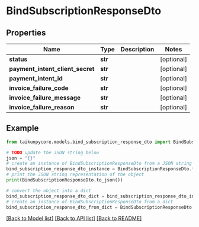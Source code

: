 # BindSubscriptionResponseDto


## Properties

Name | Type | Description | Notes
------------ | ------------- | ------------- | -------------
**status** | **str** |  | [optional] 
**payment_intent_client_secret** | **str** |  | [optional] 
**payment_intent_id** | **str** |  | [optional] 
**invoice_failure_code** | **str** |  | [optional] 
**invoice_failure_message** | **str** |  | [optional] 
**invoice_failure_reason** | **str** |  | [optional] 

## Example

```python
from taikunpycore.models.bind_subscription_response_dto import BindSubscriptionResponseDto

# TODO update the JSON string below
json = "{}"
# create an instance of BindSubscriptionResponseDto from a JSON string
bind_subscription_response_dto_instance = BindSubscriptionResponseDto.from_json(json)
# print the JSON string representation of the object
print(BindSubscriptionResponseDto.to_json())

# convert the object into a dict
bind_subscription_response_dto_dict = bind_subscription_response_dto_instance.to_dict()
# create an instance of BindSubscriptionResponseDto from a dict
bind_subscription_response_dto_from_dict = BindSubscriptionResponseDto.from_dict(bind_subscription_response_dto_dict)
```
[[Back to Model list]](../README.md#documentation-for-models) [[Back to API list]](../README.md#documentation-for-api-endpoints) [[Back to README]](../README.md)


